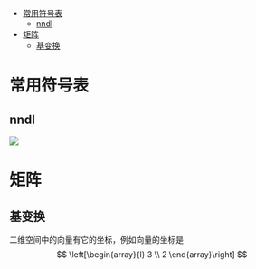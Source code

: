 <!-- TOC -->

- [常用符号表](#常用符号表)
  - [nndl](#nndl)
- [矩阵](#矩阵)
  - [基变换](#基变换)

<!-- /TOC -->
# 常用符号表
## nndl
![](https://raw.githubusercontent.com/bailingnan/PicGo/master/20200406222643.png)
# 矩阵
## 基变换
二维空间中的向量有它的坐标，例如向量的坐标是$$
\left[\begin{array}{l}
3 \\
2
\end{array}\right]
$$